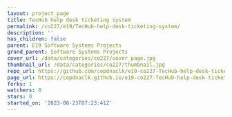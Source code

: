 ```yaml
---
layout: project_page
title: TecHub help desk ticketing system
permalink: /co227/e19/TecHub-help-desk-ticketing-system/
description: ''
has_children: false
parent: E19 Software Systems Projects
grand_parent: Software Systems Projects
cover_url: /data/categories/co227/cover_page.jpg
thumbnail_url: /data/categories/co227/thumbnail.jpg
repo_url: https://github.com/cepdnaclk/e19-co227-TecHub-help-desk-ticketing-system
page_url: https://cepdnaclk.github.io/e19-co227-TecHub-help-desk-ticketing-system
forks: 1
watchers: 0
stars: 0
started_on: '2023-08-23T07:23:41Z'
---
```



